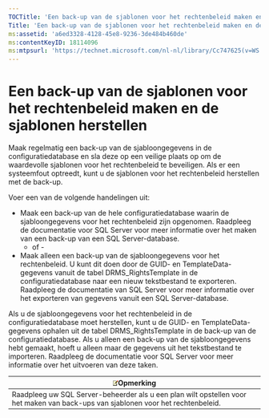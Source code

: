 ```yaml
---
TOCTitle: 'Een back-up van de sjablonen voor het rechtenbeleid maken en de sjablonen herstellen'
Title: 'Een back-up van de sjablonen voor het rechtenbeleid maken en de sjablonen herstellen'
ms:assetid: 'a6ed3328-4128-45e8-9236-3de484b460de'
ms:contentKeyID: 18114096
ms:mtpsurl: 'https://technet.microsoft.com/nl-nl/library/Cc747625(v=WS.10)'
---
```


Een back-up van de sjablonen voor het rechtenbeleid maken en de sjablonen herstellen
====================================================================================

Maak regelmatig een back-up van de sjabloongegevens in de configuratiedatabase en sla deze op een veilige plaats op om de waardevolle sjablonen voor het rechtenbeleid te beveiligen. Als er een systeemfout optreedt, kunt u de sjablonen voor het rechtenbeleid herstellen met de back-up.

Voer een van de volgende handelingen uit:

-   Maak een back-up van de hele configuratiedatabase waarin de sjabloongegevens voor het rechtenbeleid zijn opgenomen. Raadpleeg de documentatie voor SQL Server voor meer informatie over het maken van een back-up van een SQL Server-database.
    - of -
-   Maak alleen een back-up van de sjabloongegevens voor het rechtenbeleid. U kunt dit doen door de GUID- en TemplateData-gegevens vanuit de tabel DRMS\_RightsTemplate in de configuratiedatabase naar een nieuw tekstbestand te exporteren. Raadpleeg de documentatie van SQL Server voor meer informatie over het exporteren van gegevens vanuit een SQL Server-database.

Als u de sjabloongegevens voor het rechtenbeleid in de configuratiedatabase moet herstellen, kunt u de GUID- en TemplateData-gegevens ophalen uit de tabel DRMS\_RightsTemplate in de back-up van de configuratiedatabase. Als u alleen een back-up van de sjabloongegevens hebt gemaakt, hoeft u alleen maar de gegevens uit het tekstbestand te importeren. Raadpleeg de documentatie voor SQL Server voor meer informatie over het uitvoeren van deze taken.

| ![](images/Cc747625.note(WS.10).gif)Opmerking                                                        |
|-----------------------------------------------------------------------------------------------------------------------------------|
| Raadpleeg uw SQL Server-beheerder als u een plan wilt opstellen voor het maken van back-ups van sjablonen voor het rechtenbeleid. |
